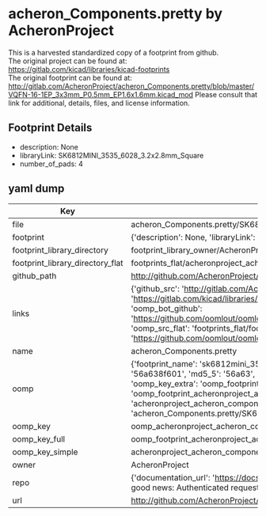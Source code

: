 # acheron_Components.pretty by AcheronProject  
This is a harvested standardized copy of a footprint from github.  
The original project can be found at:  
https://gitlab.com/kicad/libraries/kicad-footprints  
The original footprint can be found at:
http://gitlab.com/AcheronProject/acheron_Components.pretty/blob/master/VQFN-16-1EP_3x3mm_P0.5mm_EP1.6x1.6mm.kicad_mod
Please consult that link for additional, details, files, and license information.  
## Footprint Details
* description: None  
* libraryLink: SK6812MINI_3535_6028_3.2x2.8mm_Square  
* number_of_pads: 4  
## yaml dump  
| Key | Value |  
| --- | --- |  
| file | acheron_Components.pretty/SK6812MINI_3535_6028_3.2x2.8mm_Square.kicad_mod |  
| footprint | {'description': None, 'libraryLink': 'SK6812MINI_3535_6028_3.2x2.8mm_Square', 'number_of_pads': 4} |  
| footprint_library_directory | footprint_library_owner/AcheronProject_acheron_Components.pretty |  
| footprint_library_directory_flat | footprints_flat/acheronproject_acheron_components_sk6812mini_3535_6028_3_2x2_8mm_square/working |  
| github_path | http://github.com/AcheronProject/acheron_Components.pretty/blob/master/SK6812MINI_3535_6028_3.2x2.8mm_Square.kicad_mod |  
| links | {'github_src': 'http://gitlab.com/AcheronProject/acheron_Components.pretty/blob/master/VQFN-16-1EP_3x3mm_P0.5mm_EP1.6x1.6mm.kicad_mod', 'github_src_repo': 'https://gitlab.com/kicad/libraries/kicad-footprints', 'oomp_bot': 'footprints/acheronproject_acheron_components_sk6812mini_3535_6028_3_2x2_8mm_square/working', 'oomp_bot_github': 'https://github.com/oomlout/oomlout_oomp_footprint_bot/tree/main/footprints/acheronproject_acheron_components_sk6812mini_3535_6028_3_2x2_8mm_square/working', 'oomp_src_flat': 'footprints_flat/footprints_flat/acheronproject_acheron_components_sk6812mini_3535_6028_3_2x2_8mm_square/working', 'oomp_src_flat_github': 'https://github.com/oomlout/oomlout_oomp_footprint_src/tree/main/footprints_flat/acheronproject_acheron_components_sk6812mini_3535_6028_3_2x2_8mm_square/working'} |  
| name | acheron_Components.pretty |  
| oomp | {'footprint_name': 'sk6812mini_3535_6028_3_2x2_8mm_square', 'library_name': 'acheron_components', 'md5': '56a638f601a44e78c4b6859a6b216d52', 'md5_10': '56a638f601', 'md5_5': '56a63', 'md5_6': '56a638', 'oomp_key': 'oomp_acheronproject_acheron_components_sk6812mini_3535_6028_3_2x2_8mm_square', 'oomp_key_extra': 'oomp_footprint_acheronproject_acheron_components_sk6812mini_3535_6028_3_2x2_8mm_square', 'oomp_key_full': 'oomp_footprint_acheronproject_acheron_components_sk6812mini_3535_6028_3_2x2_8mm_square_56a638', 'oomp_key_simple': 'acheronproject_acheron_components_sk6812mini_3535_6028_3_2x2_8mm_square', 'original_filename': 'acheron_Components.pretty/SK6812MINI_3535_6028_3.2x2.8mm_Square.kicad_mod', 'owner_name': 'acheronproject'} |  
| oomp_key | oomp_acheronproject_acheron_components_sk6812mini_3535_6028_3_2x2_8mm_square |  
| oomp_key_full | oomp_footprint_acheronproject_acheron_components_sk6812mini_3535_6028_3_2x2_8mm_square |  
| oomp_key_simple | acheronproject_acheron_components_sk6812mini_3535_6028_3_2x2_8mm_square |  
| owner | AcheronProject |  
| repo | {'documentation_url': 'https://docs.github.com/rest/overview/resources-in-the-rest-api#rate-limiting', 'message': "API rate limit exceeded for 84.66.173.59. (But here's the good news: Authenticated requests get a higher rate limit. Check out the documentation for more details.)"} |  
| url | http://github.com/AcheronProject/acheron_Components.pretty |  

